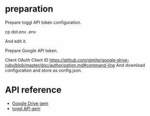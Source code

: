 # preparation

Prepare toggl API token configuration.

cp dot.env .env

And edit it.

Prepare Google API token.

Client OAuth Client ID
https://github.com/gimite/google-drive-ruby/blob/master/doc/authorization.md#command-line
And download configuration and store as config.json.

# API reference

- [Google Drive gem](https://www.rubydoc.info/gems/google_drive/)
- [toggl API gem](https://github.com/kanet77/togglv8)
